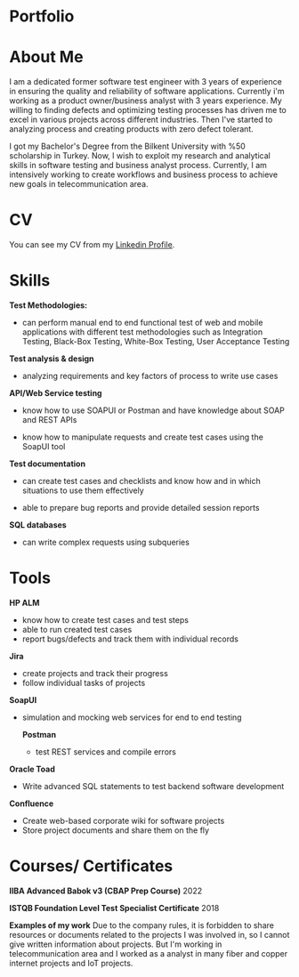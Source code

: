 # Portfolio
# **About Me**

I am a dedicated former software test engineer with 3 years of experience in ensuring the quality and reliability of software applications. Currently i'm working as a product owner/business analyst with 3 years experience.
My willing to finding defects and optimizing testing processes has driven me to excel in various projects across different industries. Then I've started to analyzing process and creating products with zero defect tolerant.

I got my Bachelor's Degree from the Bilkent University with %50 scholarship in Turkey. Now, I wish to exploit my research and analytical skills in software testing and business analyst process.
Currently, I am intensively working to create workflows and business process to achieve new goals in telecommunication area.

# **CV**

You can see my CV from my [Linkedin Profile]([url](https://www.linkedin.com/in/arda-akman-b1b00050/)).


# **Skills**

**Test Methodologies:**

  - can perform manual end to end functional test of web and mobile applications with different test methodologies such as Integration Testing, Black-Box Testing, White-Box Testing, User Acceptance Testing
  
**Test analysis & design**

 - analyzing requirements and key factors of process to write use cases
  
  **API/Web Service testing**

  - know how to use SOAPUI or Postman and have knowledge about SOAP and REST APIs
  
  - know how to manipulate requests and create test cases using the SoapUI tool
  
**Test documentation**

  - can create test cases and checklists and know how and in which situations to use them effectively
  
  - able to prepare bug reports and provide detailed session reports
  
**SQL databases**

- can write complex requests using subqueries
  
# **Tools**

**HP ALM**

- know how to create test cases and test steps
- able to run created test cases
- report bugs/defects and track them with individual records

**Jira**

- create projects and track their progress
- follow individual tasks of projects

**SoapUI**

- simulation and mocking web services for end to end testing

  **Postman**
  - test REST services and compile errors
 
 **Oracle Toad**
 - Write advanced SQL statements to test backend software development

**Confluence**
- Create web-based corporate wiki for software projects
- Store project documents and share them on the fly

# **Courses/ Certificates**
**IIBA Advanced Babok v3 (CBAP Prep Course)** 2022

**ISTQB Foundation Level Test Specialist Certificate** 2018

**Examples of my work**
Due to the company rules, it is forbidden to share resources or documents related to the projects I was involved in, so I cannot give written information about projects. But I'm working in telecommunication area and I worked as a analyst in many fiber and copper internet projects and IoT projects.
